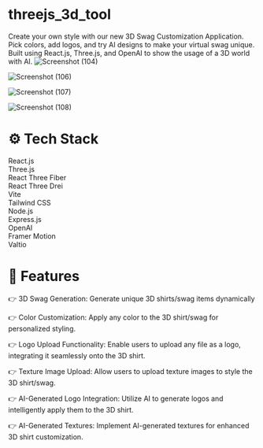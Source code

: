 # threejs_3d_tool
Create your own style with our new 3D Swag Customization Application. Pick colors, add logos, and try AI designs to make your virtual swag unique. Built using React.js, Three.js, and OpenAI to show the usage of a 3D world with AI.
![Screenshot (104)](https://github.com/Keerthana-r-venugopal/threejs_3d_tool/assets/158607664/19f7cd4f-9cc8-4e12-8615-c065bf2b85bf)

![Screenshot (106)](https://github.com/Keerthana-r-venugopal/threejs_3d_tool/assets/158607664/58706526-bb88-4880-a1c2-802a6bbb8c92)

![Screenshot (107)](https://github.com/Keerthana-r-venugopal/threejs_3d_tool/assets/158607664/d858fd09-da0a-4b0c-9c7d-510187628420)

![Screenshot (108)](https://github.com/Keerthana-r-venugopal/threejs_3d_tool/assets/158607664/bed9c02a-4522-4988-afb0-eb0e9100c2d2)

# ⚙️ Tech Stack
React.js
<br>Three.js
<br>React Three Fiber
<br>React Three Drei
<br>Vite
<br>Tailwind CSS
<br>Node.js
<br>Express.js
<br>OpenAI
<br>Framer Motion
<br>Valtio
# 🔋 Features
👉 3D Swag Generation: Generate unique 3D shirts/swag items dynamically

👉 Color Customization: Apply any color to the 3D shirt/swag for personalized styling.

👉 Logo Upload Functionality: Enable users to upload any file as a logo, integrating it seamlessly onto the 3D shirt.

👉 Texture Image Upload: Allow users to upload texture images to style the 3D shirt/swag.

👉 AI-Generated Logo Integration: Utilize AI to generate logos and intelligently apply them to the 3D shirt.

👉 AI-Generated Textures: Implement AI-generated textures for enhanced 3D shirt customization.
